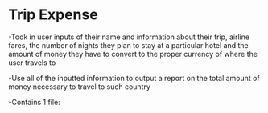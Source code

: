 # **Trip Expense**
-Took in user inputs of their name and information about their trip, airline fares, the number of nights they
plan to stay at a particular hotel and the amount of money they have to convert to the proper currency of
where the user travels to

-Use all of the inputted information to output a report on the total amount of money necessary to travel to
such country

-Contains 1 file: 
